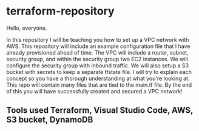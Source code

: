 # terraform-repository
Hello, everyone. 

In this repository I will be teaching you how to set up a VPC network with AWS. This repository will include an example configuration file that I have already provisioned ahead of time. The VPC will include a router, subnet, security group, and within the security group two EC2 instances. We will configure the security group with inbound traffic. We will also setup a S3 bucket with secrets to keep a separate tfstate file. I will try to explain each concept so you have a thorough understanding at what you're looking at. This repo will contain many files that are tied to the main.tf file. By the end of this you will have successfully created and secured a VPC network!

## Tools used Terraform, Visual Studio Code, AWS, S3 bucket, DynamoDB